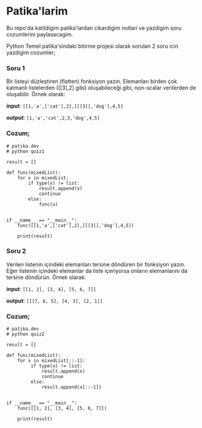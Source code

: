 <h1>Patika'larim</h1>

Bu repo'da katildigim patika'lardan cikardigim notlari
ve yazdigim soru cozumlerini paylasacagim.

Python Temel patika'sindaki bitirme projesi olarak
sorulan 2 soru icin yazdigim cozumler;

<h3>Soru 1</h3>
Bir listeyi düzleştiren (flatten) fonksiyon yazın. Elemanları birden çok katmanlı listelerden ([[3],2] gibi) oluşabileceği gibi, non-scalar verilerden de oluşabilir. Örnek olarak:

<b>input</b>: `[[1,'a',['cat'],2],[[[3]],'dog'],4,5]`

<b>output</b>: `[1,'a','cat',2,3,'dog',4,5]`

<h3>Cozum;</h3>

```
# patika.dev
# python quiz1

result = []

def func(mixedList):
    for x in mixedList:
        if type(x) != list:
            result.append(x)
            continue
        else:
            func(x)
    

if __name__ == "__main__":
    func([[1,'a',['cat'],2],[[[3]],'dog'],4,5])
    
    print(result)
```

<h3>Soru 2</h3>
Verilen listenin içindeki elemanları tersine
döndüren bir fonksiyon yazın.
Eğer listenin içindeki elemanlar da liste
içeriyorsa onların elemanlarını da tersine döndürün. Örnek olarak:

<b>input</b>: `[[1, 2], [3, 4], [5, 6, 7]]`

<b>output</b>: `[[[7, 6, 5], [4, 3], [2, 1]]`

<h3>Cozum;</h3>

```
# patika.dev
# python quiz2

result = []

def func(mixedList):
    for x in mixedList[::-1]:
         if type(x) != list:
             result.append(x)
             continue
         else:
             result.append(x[::-1])
    

if __name__ == "__main__":
    func([[1, 2], [3, 4], [5, 6, 7]])
    
    print(result)
```
